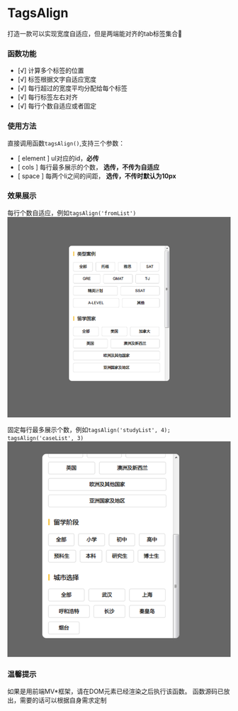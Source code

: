 # TagsAlign

打造一款可以实现宽度自适应，但是两端能对齐的tab标签集合:poultry_leg:

### 函数功能

- [√] 计算多个标签的位置
- [√] 标签根据文字自适应宽度
- [√] 每行超过的宽度平均分配给每个标签
- [√] 每行标签左右对齐
- [√] 每行个数自适应或者固定

### 使用方法

直接调用函数`tagsAlign()`,支持三个参数：

- [ element ]  ul对应的id，**必传**
- [ cols ]       每行最多展示的个数，  **选传，不传为自适应**
- [ space ]      每两个li之间的间距，  **选传，不传时默认为10px**

### 效果展示
每行个数自适应，例如`tagsAlign('fromList')`
![截图展示](img/example_1.png)

固定每行最多展示个数，例如`tagsAlign('studyList', 4); tagsAlign('caseList', 3)`
![截图展示](img/example_2.png)

### 温馨提示
如果是用前端MV*框架，请在DOM元素已经渲染之后执行该函数。
函数源码已放出，需要的话可以根据自身需求定制